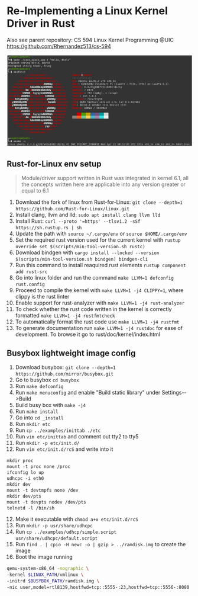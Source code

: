 # Re-Implementing a Linux Kernel Driver in Rust

Also see parent repository: CS 594 Linux Kernel Programming @UIC <https://github.com/Rhernandez513/cs-594>

![Rust Driver Running](docs/images/rust-driver-running.png)

## Rust-for-Linux env setup
> Module/driver support written in Rust was integrated in kernel 6.1, all the concepts written here are applicable into any version greater or equal to 6.1
1. Download the fork of linux from Rust-for-Linux: `git clone --depth=1 https://github.com/Rust-for-Linux/linux.git` 
2. Install clang, llvm and lld: `sudo apt install clang llvm lld`
3. Install Rust: `curl --proto '=https' --tlsv1.2 -sSf https://sh.rustup.rs | sh`
4. Update the path with `source ~/.cargo/env` or `source $HOME/.cargo/env`
5. Set the required rust version used for the current kernel with `rustup override set $(scripts/min-tool-version.sh rustc)`
6. Download bindgen with `cargo install --locked --version $(scripts/min-tool-version.sh bindgen) bindgen-cli`
7. Run this command to install reaquired rust elements `rustup component add rust-src`
8. Go into linux folder and run the command `make LLVM=1 defconfig rust.config`
9. Proceed to compile the kernel with `make LLVM=1 -j4 CLIPPY=1`, where clippy is the rust linter
10. Enable support for rust-analyzer with `make LLVM=1 -j4 rust-analyzer`
11. To check whether the rust code written in the kernel is correctly formatted `make LLVM=1 -j4 rustfmtcheck`
12. To automatically format the rust code use `make LLVM=1 -j4 rustfmt`
13. To generate documentation run `make LLVM=1 -j4 rustdoc` for ease of development. To browse it go to rust/doc/kernel/index.html

## Busybox lightweight image config
1. Download busybox: `git clone --depth=1 https://github.com/mirror/busybox.git`
1. Go to busybox `cd busybox`
2. Run `make defconfig`
3. Run `make menuconfig` and enable "Build static library" under Settings-->Build
4. Build busy box with `make -j4`
5. Run `make install`
6. Go into `cd _install`
7. Run `mkdir etc`
8. Run `cp ../examples/inittab ./etc`
9. Run `vim etc/inittab` and comment out tty2 to tty5
10. Run `mkdir -p etc/init.d/`
11. Run `vim etc/init.d/rcS` and write into it
```
mkdir proc
mount -t proc none /proc
ifconfig lo up
udhcpc -i eth0
mkdir dev
mount -t devtmpfs none /dev
mkdir dev/pts
mount -t devpts nodev /dev/pts
telnetd -l /bin/sh
```
12. Make it executable with `chmod a+x etc/init.d/rcS`
13. Run `mkdir -p usr/share/udhcpc`
14. Run `cp ../examples/udhcp/simple.script usr/share/udhcpc/default.script`
15. Run `find . | cpio -H newc -o | gzip > ../ramdisk.img` to create the image
16. Boot the image running 
```sh
qemu-system-x86_64 -nographic \
-kernel $LINUX_PATH/vmlinux \
-initrd $BUSYBOX_PATH/ramdisk.img \
-nic user,model=rtl8139,hostfwd=tcp::5555-:23,hostfwd=tcp::5556-:8080
```

